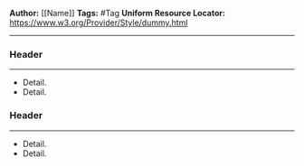 **Author:** [[Name]] 
**Tags:** #Tag
**Uniform Resource Locator:**  https://www.w3.org/Provider/Style/dummy.html

---
### Header
---
- Detail.
- Detail.

### Header
---
- Detail.
- Detail.